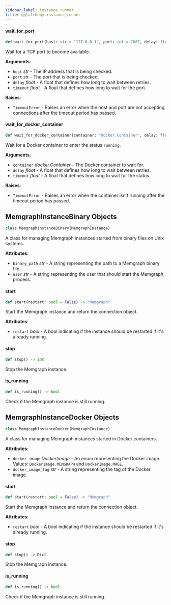 ```yaml
---
sidebar_label: instance_runner
title: gqlalchemy.instance_runner
---
```


#### wait\_for\_port

```python
def wait_for_port(host: str = "127.0.0.1", port: int = 7687, delay: float = 0.01, timeout: float = 5.0) -> None
```

Wait for a TCP port to become available.

**Arguments**:

- `host` _str_ - The IP address that is being checked.
- `port` _str_ - The port that is being checked.
- `delay` _float_ - A float that defines how long to wait between retries.
- `timeout` _float_ - A float that defines how long to wait for the port.
  

**Raises**:

- `TimeoutError` - Raises an error when the host and port are not accepting
  connections after the timeout period has passed.

#### wait\_for\_docker\_container

```python
def wait_for_docker_container(container: "docker.Container", delay: float = 0.01, timeout: float = 5.0) -> None
```

Wait for a Docker container to enter the status `running`.

**Arguments**:

- `container` _docker.Container_ - The Docker container to wait for.
- `delay` _float_ - A float that defines how long to wait between retries.
- `timeout` _float_ - A float that defines how long to wait for the status.
  

**Raises**:

- `TimeoutError` - Raises an error when the container isn&#x27;t running after the
  timeout period has passed.

## MemgraphInstanceBinary Objects

```python
class MemgraphInstanceBinary(MemgraphInstance)
```

A class for managing Memgraph instances started from binary files on Unix
systems.

**Attributes**:

- `binary_path` _str_ - A string representing the path to a Memgraph binary
  file.
- `user` _str_ - A string representing the user that should start the Memgraph
  process.

#### start

```python
def start(restart: bool = False) -> "Memgraph"
```

Start the Memgraph instance and return the connection object.

**Attributes**:

- `restart` _bool_ - A bool indicating if the instance should be
  restarted if it&#x27;s already running.

#### stop

```python
def stop() -> int
```

Stop the Memgraph instance.

#### is\_running

```python
def is_running() -> bool
```

Check if the Memgraph instance is still running.

## MemgraphInstanceDocker Objects

```python
class MemgraphInstanceDocker(MemgraphInstance)
```

A class for managing Memgraph instances started in Docker containers.

**Attributes**:

- `docker_image` _DockerImage_ - An enum representing the Docker image. Values:
  `DockerImage.MEMGRAPH` and `DockerImage.MAGE`.
- `docker_image_tag` _str_ - A string representing the tag of the Docker image.

#### start

```python
def start(restart: bool = False) -> "Memgraph"
```

Start the Memgraph instance and return the connection object.

**Attributes**:

- `restart` _bool_ - A bool indicating if the instance should be
  restarted if it&#x27;s already running.

#### stop

```python
def stop() -> Dict
```

Stop the Memgraph instance.

#### is\_running

```python
def is_running() -> bool
```

Check if the Memgraph instance is still running.

